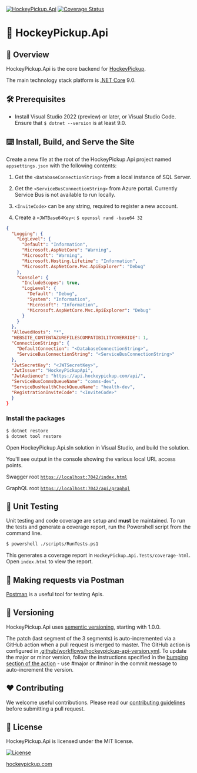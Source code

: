 [![HockeyPickup.Api](https://github.com/HockeyPickup/HockeyPickup.Api/actions/workflows/master_hockeypickupapi.yml/badge.svg)](https://github.com/HockeyPickup/HockeyPickup.Api/actions/workflows/master_hockeypickupapi.yml)
[![Coverage Status](https://coveralls.io/repos/github/HockeyPickup/HockeyPickup.Api/badge.svg)](https://coveralls.io/github/HockeyPickup/HockeyPickup.Api)

# 🏒 HockeyPickup.Api

## 🌈 Overview

HockeyPickup.Api is the core backend for [HockeyPickup](https://hockeypickup.com).

The main technology stack platform is [.NET Core](https://dotnet.microsoft.com/) 9.0.

## 🛠 Prerequisites

* Install Visual Studio 2022 (preview) or later, or Visual Studio Code. Ensure that `$ dotnet --version` is at least 9.0.

## ⌨️ Install, Build, and Serve the Site

Create a new file at the root of the HockeyPickup.Api project named `appsettings.json` with the following contents:

1. Get the `<DatabaseConnectionString>` from a local instance of SQL Server.

2. Get the `<ServiceBusConnectionString>` from Azure portal. Currently Service Bus is not available to run locally.

3. `<InviteCode>` can be any string, required to register a new account.

4. Create a `<JWTBase64Key>`: `$ openssl rand -base64 32`

```json
{
  "Logging": {
    "LogLevel": {
      "Default": "Information",
      "Microsoft.AspNetCore": "Warning",
      "Microsoft": "Warning",
      "Microsoft.Hosting.Lifetime": "Information",
      "Microsoft.AspNetCore.Mvc.ApiExplorer": "Debug"
    },
    "Console": {
      "IncludeScopes": true,
      "LogLevel": {
        "Default": "Debug",
        "System": "Information",
        "Microsoft": "Information",
        "Microsoft.AspNetCore.Mvc.ApiExplorer": "Debug"
      }
    }
  },
  "AllowedHosts": "*",
  "WEBSITE_CONTENTAZUREFILESCOMPATIBILITYOVERRIDE": 1,
  "ConnectionStrings": {
    "DefaultConnection": "<DatabaseConnectionString>",
    "ServiceBusConnectionString": "<ServiceBusConnectionString>"
  },
  "JwtSecretKey": "<JWTSecretKey>",
  "JwtIssuer": "HockeyPickupApi",
  "JwtAudience": "https://api.hockeypickup.com/api/",
  "ServiceBusCommsQueueName": "comms-dev",
  "ServiceBusHealthCheckQueueName": "health-dev",
  "RegistrationInviteCode": "<InviteCode>"
  }
}
```

### Install the packages

```bash
$ dotnet restore
$ dotnet tool restore
```
Open HockeyPickup.Api.sln solution in Visual Studio, and build the solution.

You'll see output in the console showing the various local URL access points.

Swagger root [`https://localhost:7042/index.html`](https://localhost:7042/swagger/index.html)

GraphQL root [`https://localhost:7042/api/graphql`](https://localhost:7042/api/graphql)

## 🧪 Unit Testing

Unit testing and code coverage are setup and **must** be maintained. To run the tests and generate a coverage report, run the Powershell script from the command line.

```bash
$ powershell ./scripts/RunTests.ps1
```

This generates a coverage report in `HockeyPickup.Api.Tests/coverage-html`. Open `index.html` to view the report.

## 📮 Making requests via Postman

[Postman](https://www.postman.com/) is a useful tool for testing Apis.

## 🎁 Versioning

HockeyPickup.Api uses [sementic versioning](https://semver.org/), starting with 1.0.0.

The patch (last segment of the 3 segments) is auto-incremented via a GitHub action when a pull request is merged to master. The GitHub action is configured in [.github/workflows/hockeypickup-api-version.yml](.github/workflows/hockeypickup-api-version.yml). To update the major or minor version, follow the instructions specified in the [bumping section of the action](https://github.com/anothrNick/github-tag-action#bumping) - use #major or #minor in the commit message to auto-increment the version.

## ❤️ Contributing

We welcome useful contributions. Please read our [contributing guidelines](CONTRIBUTING.md) before submitting a pull request.

## 📜 License

HockeyPickup.Api is licensed under the MIT license.

[![License](https://img.shields.io/github/license/HockeyPickup/HockeyPickup.Api)]((https://github.com/HockeyPickup/HockeyPickup.Api/master/LICENSE))

[hockeypickup.com](https://hockeypickup.com)
<!---
Icons used from: https://emojipedia.org/
--->